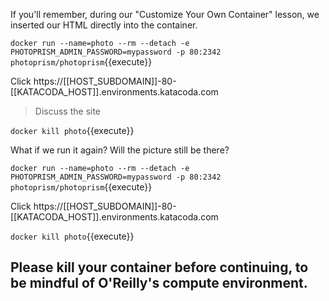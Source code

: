 If you'll remember, during our "Customize Your Own Container" lesson, we inserted our HTML directly into the container.

`docker run --name=photo --rm --detach -e PHOTOPRISM_ADMIN_PASSWORD=mypassword -p 80:2342 photoprism/photoprism`{{execute}}

Click https://[[HOST_SUBDOMAIN]]-80-[[KATACODA_HOST]].environments.katacoda.com

> Discuss the site

`docker kill photo`{{execute}}

What if we run it again? Will the picture still be there?

`docker run --name=photo --rm --detach -e PHOTOPRISM_ADMIN_PASSWORD=mypassword -p 80:2342 photoprism/photoprism`{{execute}}

Click https://[[HOST_SUBDOMAIN]]-80-[[KATACODA_HOST]].environments.katacoda.com

`docker kill photo`{{execute}}

## Please kill your container before continuing, to be mindful of O'Reilly's compute environment.

